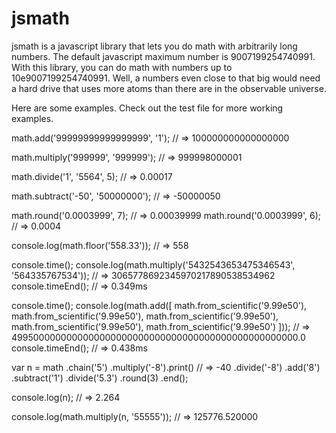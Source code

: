 # jsmath
jsmath is a javascript library that lets you do math with arbitrarily long numbers. The default javascript maximum number is 9007199254740991. With this library, you can do math with numbers up to 10e9007199254740991. Well, a numbers even close to that big would need a hard drive that uses more atoms than there are in the observable universe.

Here are some examples. Check out the test file for more working examples.

math.add('99999999999999999', '1');
// => 100000000000000000

math.multiply('999999', '999999');
// => 999998000001

math.divide('1', '5564', 5);
// => 0.00017

math.subtract('-50', '50000000');
// => -50000050

math.round('0.0003999', 7);
// => 0.00039999
math.round('0.0003999', 6);
// => 0.0004

console.log(math.floor('558.33'));
// => 558

console.time();
console.log(math.multiply('5432543653475346543', '564335767534'));
// => 3065778692345970217890538534962
console.timeEnd();
// => 0.349ms

console.time();
console.log(math.add([
	math.from_scientific('9.99e50'),
	math.from_scientific('9.99e50'),
	math.from_scientific('9.99e50'),
	math.from_scientific('9.99e50'),
	math.from_scientific('9.99e50')
]));
// => 4995000000000000000000000000000000000000000000000000.0
console.timeEnd();
// => 0.438ms

var n = math
	.chain('5')
	.multiply('-8').print() // => -40
	.divide('-8')
	.add('8')
	.subtract('1')
	.divide('5.3')
	.round(3)
	.end();

console.log(n);
// => 2.264

console.log(math.multiply(n, '55555'));
// => 125776.520000
